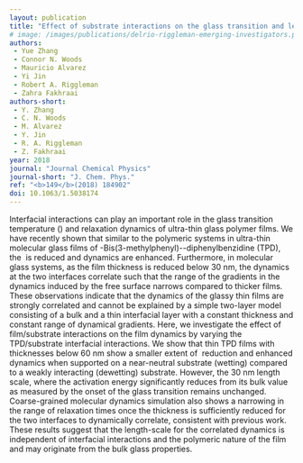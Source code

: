 ```yaml
---
layout: publication
title: "Effect of substrate interactions on the glass transition and length-scale of correlated dynamics in ultra-thin molecular glass films"
# image: /images/publications/delrio-riggleman-emerging-investigators.png
authors:
 - Yue Zhang
 - Connor N. Woods
 - Mauricio Alvarez
 - Yi Jin
 - Robert A. Riggleman
 - Zahra Fakhraai
authors-short:
 - Y. Zhang
 - C. N. Woods
 - M. Alvarez
 - Y. Jin
 - R. A. Riggleman
 - Z. Fakhraai
year: 2018
journal: "Journal Chemical Physics"
journal-short: "J. Chem. Phys."
ref: "<b>149</b>(2018) 184902"
doi: 10.1063/1.5038174 
---
```


Interfacial interactions can play an important role in the glass transition
temperature (<math>T_g</math>) and relaxation dynamics of ultra-thin glass
polymer films. We have recently shown that similar to the polymeric systems in
ultra-thin molecular glass films of <math>N,
N'</math>-Bis(3-methylphenyl)-<math>N, N'</math>-diphenylbenzidine (TPD), the
<math>T_g</math> is reduced and dynamics are enhanced. Furthermore, in molecular
glass systems, as the film thickness is reduced below <math>\sim</math>30 nm,
the dynamics at the two interfaces correlate such that the range of the
gradients in the dynamics induced by the free surface narrows compared to
thicker films. These observations indicate that the dynamics of the glassy thin
films are strongly correlated and cannot be explained by a simple two-layer
model consisting of a bulk and a thin interfacial layer with a constant
thickness and constant range of dynamical gradients. Here, we investigate the
effect of film/substrate interactions on the film dynamics by varying the
TPD/substrate interfacial interactions. We show that thin TPD films with
thicknesses below <math>\sim</math>60 nm show a smaller extent of
<math>T_g</math> reduction and enhanced dynamics when supported on a
near-neutral substrate (wetting) compared to a weakly interacting (dewetting)
substrate. However, the <math>\sim</math>30 nm length scale, where the
activation energy significantly reduces from its bulk value as measured by the
onset of the glass transition remains unchanged. Coarse-grained molecular
dynamics simulation also shows a narrowing in the range of relaxation times once
the thickness is sufficiently reduced for the two interfaces to dynamically
correlate, consistent with previous work. These results suggest that the
length-scale for the correlated dynamics is independent of interfacial
interactions and the polymeric nature of the film and may originate from the
bulk glass properties.
